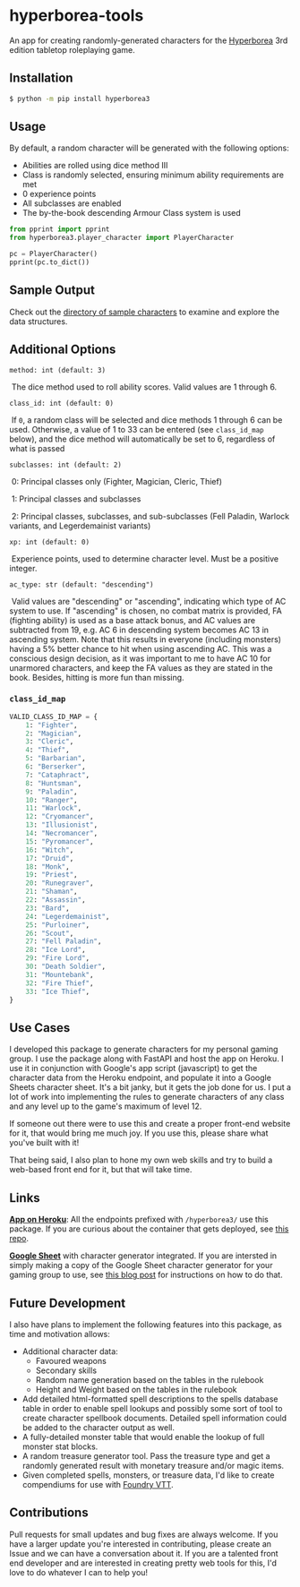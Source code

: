 # hyperborea-tools

An app for creating randomly-generated characters for the [Hyperborea](https://www.hyperborea.tv/) 3rd edition tabletop roleplaying game. 

## Installation

``` bash
$ python -m pip install hyperborea3
```

## Usage

By default, a random character will be generated with the following options:

* Abilities are rolled using dice method III
* Class is randomly selected, ensuring minimum ability requirements are met
* 0 experience points
* All subclasses are enabled
* The by-the-book descending Armour Class system is used

``` python
from pprint import pprint
from hyperborea3.player_character import PlayerCharacter

pc = PlayerCharacter()
pprint(pc.to_dict())
```

## Sample Output

Check out the [directory of sample characters](https://github.com/jderam/hyperborea-tools/tree/main/hyperborea3/sample_data/PlayerCharacter) to examine and explore the data structures.


## Additional Options

`method: int (default: 3)` 

​	The dice method used to roll ability scores. Valid values are 1 through 6. 

`class_id: int (default: 0)` 

​	If `0`, a random class will be selected and dice methods 1 through 6 can be used. Otherwise, a value of 1 to 33 can be entered (see `class_id_map` below), and the dice method will automatically be set to 6, regardless of what is passed 

`subclasses: int (default: 2)`

​	0: Principal classes only (Fighter, Magician, Cleric, Thief)

​	1: Principal classes and subclasses

​	2: Principal classes, subclasses, and sub-subclasses (Fell Paladin, Warlock variants, and Legerdemainist variants)

`xp: int (default: 0)`

​	Experience points, used to determine character level. Must be a positive integer.

`ac_type: str (default: "descending")`

​	Valid values are "descending" or "ascending", indicating which type of AC system to use. If "ascending" is chosen, no combat matrix is provided, FA (fighting ability) is used as a base attack bonus, and AC values are subtracted from 19, e.g. AC 6 in descending system becomes AC 13 in ascending system. Note that this results in everyone (including monsters) having a 5% better chance to hit when using ascending AC. This was a conscious design decision, as it was important to me to have AC 10 for unarmored characters, and keep the FA values as they are stated in the book. Besides, hitting is more fun than missing.

### `class_id_map`

``` python
VALID_CLASS_ID_MAP = {
    1: "Fighter",
    2: "Magician",
    3: "Cleric",
    4: "Thief",
    5: "Barbarian",
    6: "Berserker",
    7: "Cataphract",
    8: "Huntsman",
    9: "Paladin",
    10: "Ranger",
    11: "Warlock",
    12: "Cryomancer",
    13: "Illusionist",
    14: "Necromancer",
    15: "Pyromancer",
    16: "Witch",
    17: "Druid",
    18: "Monk",
    19: "Priest",
    20: "Runegraver",
    21: "Shaman",
    22: "Assassin",
    23: "Bard",
    24: "Legerdemainist",
    25: "Purloiner",
    26: "Scout",
    27: "Fell Paladin",
    28: "Ice Lord",
    29: "Fire Lord",
    30: "Death Soldier",
    31: "Mountebank",
    32: "Fire Thief",
    33: "Ice Thief",
}
```



## Use Cases

I developed this package to generate characters for my personal gaming group. I use the package along with FastAPI and host the app on Heroku. I use it in conjunction with Google's app script (javascript) to get the character data from the Heroku endpoint, and populate it into a Google Sheets character sheet. It's a bit janky, but it gets the job done for us. I put a lot of work into implementing the rules to generate characters of any class and any level up to the game's maximum of level 12.

If someone out there were to use this and create a proper front-end website for it, that would bring me much joy. If you use this, please share what you've built with it!

That being said, I also plan to hone my own web skills and try to build a web-based front end for it, but that will take time.

## Links

[**App on Heroku**](http://rpg-tools-app.herokuapp.com/docs):  All the endpoints prefixed with `/hyperborea3/` use this package. If you are curious about the container that gets deployed, see [this repo](https://github.com/jderam/rpg-tools-containers).

[**Google Sheet**](https://docs.google.com/spreadsheets/d/1Ll5aQwxn-bHl_GIYN9iQWbO3TitqnWJLHMm6BHP3EoM/edit?usp=sharing) with character generator integrated. If you are intersted in simply making a copy of the Google Sheet character generator for your gaming group to use, see [this blog post](https://peoplethemwithmonsters.blogspot.com/2022/02/google-sheets-character-generator-for.html) for instructions on how to do that.

## Future Development

I also have plans to implement the following features into this package, as time and motivation allows:

* Additional character data:
  * Favoured weapons
  * Secondary skills
  * Random name generation based on the tables in the rulebook
  * Height and Weight based on the tables in the rulebook
* Add detailed html-formatted spell descriptions to the spells database table in order to enable spell lookups and possibly some sort of tool to create character spellbook documents. Detailed spell information could be added to the character output as well.
* A fully-detailed monster table that would enable the lookup of full monster stat blocks.
* A random treasure generator tool. Pass the treasure type and get a randomly generated result with monetary treasure and/or magic items.
* Given completed spells, monsters, or treasure data, I'd like to create compendiums for use with [Foundry VTT](https://foundryvtt.com/).

## Contributions

Pull requests for small updates and bug fixes are always welcome. If you have a larger update you're interested in contributing, please create an Issue and we can have a conversation about it. If you are a talented front end developer and are interested in creating pretty web tools for this, I'd love to do whatever I can to help you!

